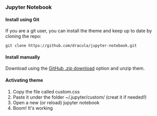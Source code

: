 ### Jupyter Notebook

#### Install using Git

If you are a git user, you can install the theme and keep up to date by cloning the repo:

    git clone https://github.com/dracula/jupyter-notebook.git

#### Install manually

Download using the [GitHub .zip download](https://github.com/dracula/jupyter-notebook/archive/master.zip) option and unzip them.

#### Activating theme

1. Copy the file called custom.css
2. Paste it under the folder ~/.jupyter/custom/ (creat it if needed!)
3. Open a new (or reload) jupyter notebook
4. Boom! It's working
